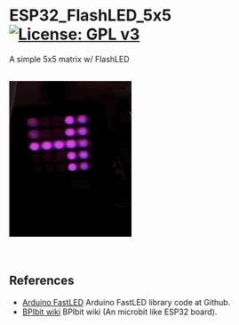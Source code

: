 # ESP32_FlashLED_5x5 [![License: GPL v3](https://img.shields.io/badge/License-GPLv3-blue.svg)](https://www.gnu.org/licenses/gpl-3.0)<br>
A simple 5x5 matrix w/ FlashLED
<br><br>

<img src="picture/BPIbitFlashLED0605.gif"/> &nbsp;&nbsp;&nbsp;  
<br><br>


## References
  - [Arduino FastLED](https://github.com/FastLED/FastLED) Arduino FastLED library code at Github.
  - [BPIbit wiki](https://github.com/junhuanchen/BPI-BIT-Arduino/wiki) BPIbit wiki (An microbit like ESP32 board).
